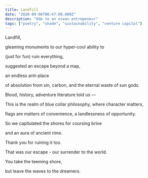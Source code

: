 ```yaml
---
title: Landfill
date: "2020-09-06T00:47:00.000Z"
description: "Ode to an ocean entrepeneur"
tags: ["poetry", "shade", "sustainability", "venture capital"]
---
```


Landfill,

gleaming monuments to our hyper-cool ability to

(just for fun) ruin everything,

suggested an escape beyond a map,

an endless anti-place

of absolution from sin, carbon, and the eternal waste of sun gods.

Blood, history, adventure literature told us — 

This is the realm of blue collar philosophy, where character matters, 

flags are matters of convenience, a landlessness of opportunity.

So we capitulated the shores for coursing brine

and an aura of ancient rime.

Thank you for ruining it too.

That was our escape - our surrender to the world.

You take the teeming shore,

but leave the waves to the dreamers.